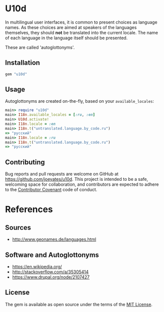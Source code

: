 # U10d

In multilingual user interfaces, it is common to present choices as language
names.
As these choices are aimed at speakers of the languages themselves, they should
**not** be translated into the current locale. The name of each language
in the language itself should be presented.

These are called 'autoglottonyms'.

## Installation

```ruby
gem "u10d"
```

## Usage

Autoglottonyms are created on-the-fly, based on your `available_locales`:

```ruby
main> require "u10d"
main> I18n.available_locales = [:ru, :en]
main> U10d.activate!
main> I18n.locale = :en
main> I18n.t("untranslated.language.by_code.ru")
=> "русский"
main> I18n.locale = :ru
main> I18n.t("untranslated.language.by_code.ru")
=> "русский"
```

## Contributing

Bug reports and pull requests are welcome on GitHub at
https://github.com/joeyates/u10d.
This project is intended to be a safe, welcoming space for collaboration, and
contributors are expected to adhere to the
[Contributor Covenant](http://contributor-covenant.org) code of conduct.

# References

## Sources

* http://www.geonames.de/languages.html

## Software and Autoglottonyms

* https://en.wikipedia.org/
* http://stackoverflow.com/a/35305414
* https://www.drupal.org/node/2107427

## License

The gem is available as open source under the terms of the [MIT License](http://opensource.org/licenses/MIT).

